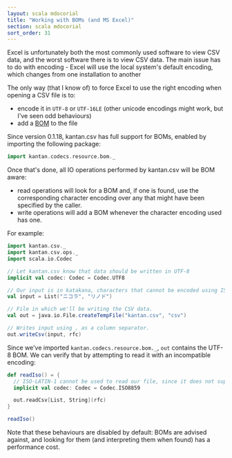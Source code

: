 ```yaml
---
layout: scala mdocorial
title: "Working with BOMs (and MS Excel)"
section: scala mdocorial
sort_order: 31
---
```

Excel is unfortunately both the most commonly used software to view CSV data, and the worst software there is to view
CSV data. The main issue has to do with encoding - Excel will use the local system's default encoding, which changes
from one installation to another

The only way (that I know of) to force Excel to use the right encoding when opening a CSV file is to:

* encode it in `UTF-8` or `UTF-16LE` (other unicode encodings might work, but I've seen odd behaviours)
* add a [BOM](https://en.wikipedia.org/wiki/Byte_order_mark) to the file

Since version 0.1.18, kantan.csv has full support for BOMs, enabled by importing the following package:

```scala mdoc:silent
import kantan.codecs.resource.bom._
```

Once that's done, all IO operations performed by kantan.csv will be BOM aware:

* read operations will look for a BOM and, if one is found, use the corresponding character encoding over any that might
  have been specified by the caller.
* write operations will add a BOM whenever the character encoding used has one.

For example:

```scala mdoc:silent
import kantan.csv._
import kantan.csv.ops._
import scala.io.Codec

// Let kantan.csv know that data should be written in UTF-8
implicit val codec: Codec = Codec.UTF8

// Our input is in katakana, characters that cannot be encoded using ISO-LATIN-1.
val input = List("ニコラ", "リノド")

// File in which we'll be writing the CSV data.
val out = java.io.File.createTempFile("kantan.csv", "csv")

// Writes input using , as a column separator.
out.writeCsv(input, rfc)
```

Since we've imported `kantan.codecs.resource.bom._`, `out` contains the UTF-8 BOM. We can verify that by attempting
to read it with an incompatible encoding:

```scala mdoc
def readIso() = {
  // ISO-LATIN-1 cannot be used to read our file, since it does not support katakana.
  implicit val codec: Codec = Codec.ISO8859

  out.readCsv[List, String](rfc)
}

readIso()
```

Note that these behaviours are disabled by default: BOMs are advised against, and looking for them (and interpreting them
when found) has a performance cost.
